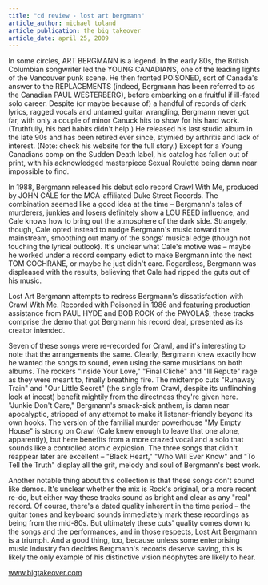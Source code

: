 ```yaml
---
title: "cd review - lost art bergmann"
article_author: michael toland
article_publication: the big takeover
article_date: april 25, 2009
---
```

In some circles, ART BERGMANN is a legend. In the early 80s, the British Columbian songwriter led the YOUNG CANADIANS, one of the leading lights of the Vancouver punk scene. He then fronted POISONED, sort of Canada's answer to the REPLACEMENTS (indeed, Bergmann has been referred to as the Canadian PAUL WESTERBERG), before embarking on a fruitful if ill-fated solo career. Despite (or maybe because of) a handful of records of dark lyrics, ragged vocals and untamed guitar wrangling, Bergmann never got far, with only a couple of minor Canuck hits to show for his hard work. (Truthfully, his bad habits didn't help.) He released his last studio album in the late 90s and has been retired ever since, stymied by arthritis and lack of interest. (Note: check his website for the full story.) Except for a Young Canadians comp on the Sudden Death label, his catalog has fallen out of print, with his acknowledged masterpiece Sexual Roulette being damn near impossible to find.  
  
In 1988, Bergmann released his debut solo record Crawl With Me, produced by JOHN CALE for the MCA-affiliated Duke Street Records. The combination seemed like a good idea at the time &ndash; Bergmann's tales of murderers, junkies and losers definitely show a LOU REED influence, and Cale knows how to bring out the atmosphere of the dark side. Strangely, though, Cale opted instead to nudge Bergmann's music toward the mainstream, smoothing out many of the songs' musical edge (though not touching the lyrical outlook). It's unclear what Cale's motive was &ndash; maybe he worked under a record company edict to make Bergmann into the next TOM COCHRANE, or maybe he just didn't care. Regardless, Bergmann was displeased with the results, believing that Cale had ripped the guts out of his music.  
  
Lost Art Bergmann attempts to redress Bergmann's dissatisfaction with Crawl With Me. Recorded with Poisoned in 1986 and featuring production assistance from PAUL HYDE and BOB ROCK of the PAYOLA$, these tracks comprise the demo that got Bergmann his record deal, presented as its creator intended.  
  
Seven of these songs were re-recorded for Crawl, and it's interesting to note that the arrangements the same. Clearly, Bergmann knew exactly how he wanted the songs to sound, even using the same musicians on both albums. The rockers "Inside Your Love," "Final Clich&eacute;" and "Ill Repute" rage as they were meant to, finally breathing fire. The midtempo cuts "Runaway Train" and "Our Little Secret" (the single from Crawl, despite its unflinching look at incest) benefit mightily from the directness they're given here. "Junkie Don't Care," Bergmann's smack-sick anthem, is damn near apocalyptic, stripped of any attempt to make it listener-friendly beyond its own hooks. The version of the familial murder powerhouse "My Empty House" is strong on Crawl (Cale knew enough to leave that one alone, apparently), but here benefits from a more crazed vocal and a solo that sounds like a controlled atomic explosion. The three songs that didn't reappear later are excellent &ndash; "Black Heart," "Who Will Ever Know" and "To Tell the Truth" display all the grit, melody and soul of Bergmann's best work.  
  
Another notable thing about this collection is that these songs don't sound like demos. It's unclear whether the mix is Rock's original, or a more recent re-do, but either way these tracks sound as bright and clear as any "real" record. Of course, there's a dated quality inherent in the time period &ndash; the guitar tones and keyboard sounds immediately mark these recordings as being from the mid-80s. But ultimately these cuts' quality comes down to the songs and the performances, and in those respects, Lost Art Bergmann is a triumph. And a good thing, too, because unless some enterprising music industry fan decides Bergmann's records deserve saving, this is likely the only example of his distinctive vision neophytes are likely to hear.  
  
www.bigtakeover.com  
